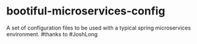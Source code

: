 # bootiful-microservices-config
A set of configuration files to be used with a typical spring microservices environment. #thanks to #JoshLong 
